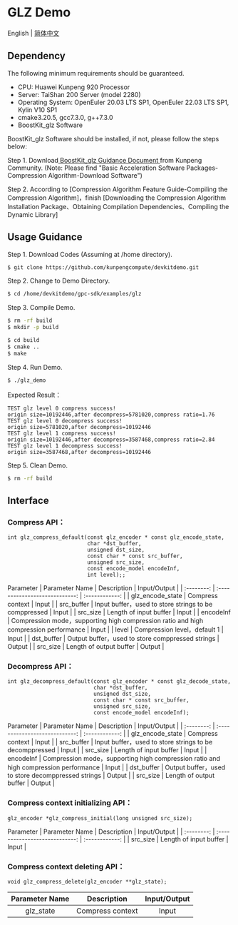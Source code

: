 # **GLZ Demo**

English | [简体中文](README.md)

## Dependency
The following minimum requirements should be guaranteed.

- CPU: Huawei Kunpeng 920 Processor
- Server: TaiShan 200 Server (model 2280)
- Operating System: OpenEuler 20.03 LTS SP1, OpenEuler 22.03 LTS SP1, Kylin V10 SP1
- cmake3.20.5, gcc7.3.0, g++7.3.0
- BoostKit_glz Software

BoostKit_glz Software should be installed, if not, please follow the steps below: 

Step 1. Download[ BoostKit_glz Guidance Document ](https://www.hikunpeng.com/en/developer/boostkit/sds)from Kunpeng Community. (Note: Please find "Basic Acceleration Software Packages-Compression Algorithm-Download Software")  

Step 2. According to [Compression Algorithm Feature Guide-Compiling the Compression Algorithm]，finish [Downloading the Compression Algorithm Installation Package、Obtaining Compilation Dependencies、Compiling the Dynamic Library]  


## Usage Guidance
Step 1. Download Codes (Assuming at /home directory).
```sh
$ git clone https://github.com/kunpengcompute/devkitdemo.git
```

Step 2. Change to Demo Directory.
```sh
$ cd /home/devkitdemo/gpc-sdk/examples/glz
```

Step 3. Compile Demo.
```sh
$ rm -rf build
$ mkdir -p build

$ cd build
$ cmake ..
$ make
```

Step 4. Run Demo.
```sh
$ ./glz_demo
```
Expected Result：
```
TEST glz level 0 compress success!
origin size=10192446,after decompress=5781020,compress ratio=1.76
TEST glz level 0 decompress success!
origin size=5781020,after decompress=10192446
TEST glz level 1 compress success!
origin size=10192446,after decompress=3587468,compress ratio=2.84
TEST glz level 1 decompress success!
origin size=3587468,after decompress=10192446
```


Step 5. Clean Demo.
```sh
$ rm -rf build
```

## Interface
### Compress API：
```
int glz_compress_default(const glz_encoder * const glz_encode_state,
                         char *dst_buffer,
                         unsigned dst_size,
                         const char * const src_buffer,
                         unsigned src_size,
                         const encode_model encodeInf,
                         int level);;
```

Parameter
|    Parameter Name  |              Description               |    Input/Output     |
| :--------: | :----------------------------: | :------------: |
|     glz_encode_state   |           Compress context           |  Input    |
|    src_buffer    |           Input buffer，used to store strings to be comppressed       |   Input   |
|    src_size     |             Length of input buffer         |   Input        |
|     encodeInf    |            Compression mode，supporting high compression ratio and high compression performance          |   Input      |
|       level     |          Compression level，default 1                      |   Input          |
|    dst_buffer    |           Output buffer，used to store comppressed strings       |   Output   |
|    src_size     |              Length of output buffer         |   Output        |

### Decompress API：
```
int glz_decompress_default(const glz_encoder * const glz_decode_state,
                           char *dst_buffer,
                           unsigned dst_size,
                           const char * const src_buffer,
                           unsigned src_size,
                           const encode_model encodeInf);
```

Parameter
|    Parameter Name  |              Description               |    Input/Output     |
| :--------: | :----------------------------: | :------------: |
|     glz_encode_state   |           Compress context           |  Input    |
|    src_buffer    |           Input buffer，used to store strings to be decomppressed       |   Input   |
|    src_size     |             Length of input buffer         |   Input        |
|     encodeInf    |            Compression mode，supporting high compression ratio and high compression performance          |   Input      |
|    dst_buffer    |           Output buffer，used to store decomppressed strings       |   Output   |
|    src_size     |              Length of output buffer         |   Output        |


### Compress context initializing API：
```
glz_encoder *glz_compress_initial(long unsigned src_size);
```

Parameter
|    Parameter Name  |              Description               |    Input/Output     |
| :--------: | :----------------------------: | :------------: |
|    src_size     |             Length of input buffer         |   Input        |

### Compress context deleting API：
```
void glz_compress_delete(glz_encoder **glz_state);
```

|    Parameter Name  |              Description               |    Input/Output     |
| :--------: | :----------------------------: | :------------: |
|    glz_state     |            Compress context        |   Input       |